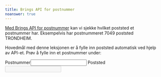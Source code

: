 ```yaml
---
title: Brings API for postnummer
noanswer: true
---
```


[Med Brings API for postnummer][1] kan vi sjekke hvilket poststed et postnummer har.
Eksempelvis har postnummeret 7049 poststed TRONDHEIM.

Hovedmål med denne leksjonen er å fylle inn poststed automatisk ved hjelp av
API-et. Prøv å fylle inn et postnummer under:

<div>
    <label>Postnummer<input id=postnumber type=text></label>
    <label>Poststed<input id=place type=text disabled></label>
    <script>
        function getPlace(number) {
            let url = `https://api.bring.com/shippingguide/api/postalCode.json?pnr=${number}&clientUrl=dictata`
            return fetch(url)
                .then(response => response.json())
        }
        document.getElementById('postnumber').addEventListener('input', event => {
            let number = event.target.value
            getPlace(number)
                .then(response => {
                    document.getElementById('place').value = response.result
                    if (response.valid) {
                        approveTask()
                    }
                })
        })
    </script>
</div>

[1]: https://developer.bring.com/api/postal-code/